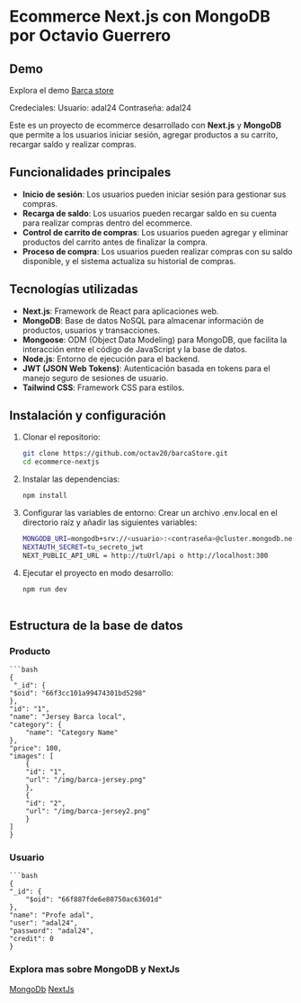 # Ecommerce Next.js con MongoDB por Octavio Guerrero

## Demo
Explora el demo [Barca store](https://barca-store-ihfc.vercel.app/)

Credeciales:
Usuario: adal24
Contraseña: adal24

Este es un proyecto de ecommerce desarrollado con **Next.js** y **MongoDB** que permite a los usuarios iniciar sesión, agregar productos a su carrito, recargar saldo y realizar compras.

## Funcionalidades principales

- **Inicio de sesión**: Los usuarios pueden iniciar sesión para gestionar sus compras.
- **Recarga de saldo**: Los usuarios pueden recargar saldo en su cuenta para realizar compras dentro del ecommerce.
- **Control de carrito de compras**: Los usuarios pueden agregar y eliminar productos del carrito antes de finalizar la compra.
- **Proceso de compra**: Los usuarios pueden realizar compras con su saldo disponible, y el sistema actualiza su historial de compras.

## Tecnologías utilizadas

- **Next.js**: Framework de React para aplicaciones web.
- **MongoDB**: Base de datos NoSQL para almacenar información de productos, usuarios y transacciones.
- **Mongoose**: ODM (Object Data Modeling) para MongoDB, que facilita la interacción entre el código de JavaScript y la base de datos.
- **Node.js**: Entorno de ejecución para el backend.
- **JWT (JSON Web Tokens)**: Autenticación basada en tokens para el manejo seguro de sesiones de usuario.
- **Tailwind CSS**: Framework CSS para estilos.

## Instalación y configuración

1. Clonar el repositorio:

   ```bash
   git clone https://github.com/octav20/barcaStore.git
   cd ecommerce-nextjs

2. Instalar las dependencias:
   
   ```bash
   npm install

3. Configurar las variables de entorno:
    Crear un archivo .env.local en el directorio raíz y añadir las siguientes variables:
    ```bash
    MONGODB_URI=mongodb+srv://<usuario>:<contraseña>@cluster.mongodb.net/tu-base-de-datos
    NEXTAUTH_SECRET=tu_secreto_jwt
    NEXT_PUBLIC_API_URL = http://tuUrl/api o http://localhost:300

4. Ejecutar el proyecto en modo desarrollo:
   ```bash
   npm run dev
 

## Estructura de la base de datos

### Producto
    ```bash
    {
     "_id": {
    "$oid": "66f3cc101a99474301bd5298"
    },
    "id": "1",
    "name": "Jersey Barca local",
    "category": {
        "name": "Category Name"
    },
    "price": 100,
    "images": [
        {
        "id": "1",
        "url": "/img/barca-jersey.png"
        },
        {
        "id": "2",
        "url": "/img/barca-jersey2.png"
        }
    ]
    }
### Usuario
    ```bash
    {
    "_id": {
        "$oid": "66f887fde6e80750ac63601d"
    },
    "name": "Profe adal",
    "user": "adal24",
    "password": "adal24",
    "credit": 0
    }

### Explora mas sobre MongoDB y NextJs
[MongoDb]("https://cloud.mongodb.com/")
[NextJs]("https://nextjs.org/")